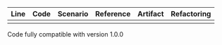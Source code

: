 | Line | Code | Scenario | Reference | Artifact | Refactoring |
| :--: | :--- | :------- | :-------: | :------- | :---------- |
|  |  |  |  |  |  |
Code fully compatible with version 1.0.0